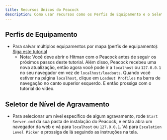 ```yaml
---
title: Recursos Únicos do Peacock
description: Como usar recursos como os Perfis de Equipamento e o Seletor de Nível de Agravamento.
---
```


## Perfis de Equipamento

-   Para salvar múltiplos equipamentos por mapa (perfis de equipamento): [Siga este tutorial](https://www.youtube.com/watch?v=ouD9QBSVHI0)
    -   Nota: Você deve abrir o Hitman com o Peacock antes de seguir os próximos passos deste tutorial. Além disso, Peacock recebeu uma nova atualização, então agora você pode ir a `localhost` ou `127.0.0.1` no seu navegador em vez de `localhost/loadouts`. Quando você estiver na página `localhost`, clique em `Loadout Profiles` na barra de navegação no canto superior esquerdo. E então prossiga com o tutorial do vídeo.

## Seletor de Nível de Agravamento

-   Para selecionar um nível específico de algum agravamento, rode `Start Server.cmd` da sua pasta de instalação do Peacock, e então abra um navegador da web e vá para `localhost` ou `127.0.0.1`. Vá para `Escalation Level Picker` e prossiga de lá seguindo as instruções na tela.
